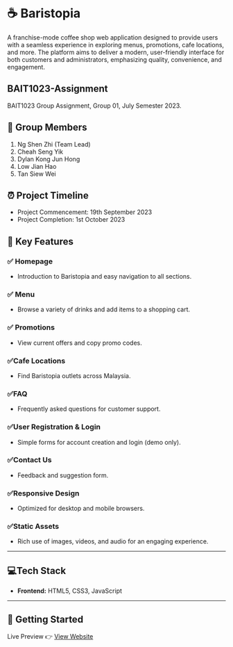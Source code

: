 # ☕ Baristopia

A franchise-mode coffee shop web application designed to provide users with a seamless experience in exploring menus, promotions, cafe locations, and more. The platform aims to deliver a modern, user-friendly interface for both customers and administrators, emphasizing quality, convenience, and engagement.

## BAIT1023-Assignment
BAIT1023 Group Assignment, Group 01, July Semester 2023.

## 👥 Group Members

1. Ng Shen Zhi (Team Lead)
2. Cheah Seng Yik
3. Dylan Kong Jun Hong
4. Low Jian Hao
5. Tan Siew Wei

## ⏰ Project Timeline 

- Project Commencement: 19th September 2023
- Project Completion: 1st October 2023

## 🔑 Key Features

### ✅ Homepage 
- Introduction to Baristopia and easy navigation to all sections.
### ✅ Menu
- Browse a variety of drinks and add items to a shopping cart.
### ✅ Promotions
- View current offers and copy promo codes.
### ✅Cafe Locations
- Find Baristopia outlets across Malaysia.
### ✅FAQ
- Frequently asked questions for customer support.
### ✅User Registration & Login
- Simple forms for account creation and login (demo only).
### ✅Contact Us
- Feedback and suggestion form.
### ✅Responsive Design
- Optimized for desktop and mobile browsers.
### ✅Static Assets
- Rich use of images, videos, and audio for an engaging experience.

---

## 💻Tech Stack

- <b>Frontend:</b> HTML5, CSS3, JavaScript

---

## 🚀 Getting Started
Live Preview 👉 <a href="https://baristopia.netlify.app">View Website</a>








